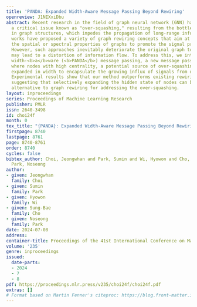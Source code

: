 ```yaml
---
title: 'PANDA: Expanded Width-Aware Message Passing Beyond Rewiring'
openreview: J1NIXxiDbu
abstract: Recent research in the field of graph neural network (GNN) has identified
  a critical issue known as "over-squashing," resulting from the bottleneck phenomenon
  in graph structures, which impedes the propagation of long-range information. Prior
  works have proposed a variety of graph rewiring concepts that aim at optimizing
  the spatial or spectral properties of graphs to promote the signal propagation.
  However, such approaches inevitably deteriorate the original graph topology, which
  may lead to a distortion of information flow. To address this, we introduce an ex<b>pand</b>ed
  width-<b>a</b>ware (<b>PANDA</b>) message passing, a new message passing paradigm
  where nodes with high centrality, a potential source of over-squashing, are selectively
  expanded in width to encapsulate the growing influx of signals from distant nodes.
  Experimental results show that our method outperforms existing rewiring methods,
  suggesting that selectively expanding the hidden state of nodes can be a compelling
  alternative to graph rewiring for addressing the over-squashing.
layout: inproceedings
series: Proceedings of Machine Learning Research
publisher: PMLR
issn: 2640-3498
id: choi24f
month: 0
tex_title: "{PANDA}: Expanded Width-Aware Message Passing Beyond Rewiring"
firstpage: 8740
lastpage: 8761
page: 8740-8761
order: 8740
cycles: false
bibtex_author: Choi, Jeongwhan and Park, Sumin and Wi, Hyowon and Cho, Sung-Bae and
  Park, Noseong
author:
- given: Jeongwhan
  family: Choi
- given: Sumin
  family: Park
- given: Hyowon
  family: Wi
- given: Sung-Bae
  family: Cho
- given: Noseong
  family: Park
date: 2024-07-08
address:
container-title: Proceedings of the 41st International Conference on Machine Learning
volume: '235'
genre: inproceedings
issued:
  date-parts:
  - 2024
  - 7
  - 8
pdf: https://proceedings.mlr.press/v235/choi24f/choi24f.pdf
extras: []
# Format based on Martin Fenner's citeproc: https://blog.front-matter.io/posts/citeproc-yaml-for-bibliographies/
---
```

